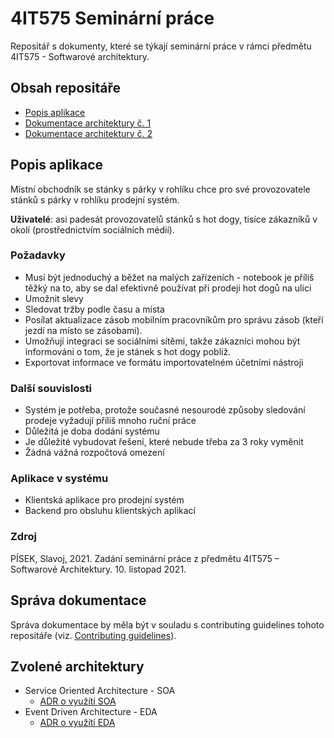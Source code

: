 # 4IT575 Seminární práce
Repositář s dokumenty, které se týkají seminární práce v rámci předmětu 4IT575 - Softwarové architektury.

## Obsah repositáře
- [Popis aplikace](#popis-aplikace "Popis aplikace")
- [Dokumentace architektury č. 1](./docs/architektura_1/README.md "Dokumentace architektury č. 1")
- [Dokumentace architektury č. 2](./docs/architektura_2/README.md "Dokumentace architektury č. 2")

## Popis aplikace
Místní obchodník se stánky s párky v rohlíku chce pro své provozovatele stánků s párky v rohlíku prodejní systém.

**Uživatelé**: asi padesát provozovatelů stánků s hot dogy, tisíce zákazníků v okolí (prostřednictvím sociálních médií).

### Požadavky
- Musí být jednoduchý a běžet na malých zařízeních - notebook je příliš těžký na to, aby se dal efektivně používat při prodeji hot dogů na ulici
- Umožnit slevy
- Sledovat tržby podle času a místa
- Posílat aktualizace zásob mobilním pracovníkům pro správu zásob (kteří jezdí na místo se zásobami).
- Umožňují integraci se sociálními sítěmi, takže zákazníci mohou být informováni o tom, že je stánek s hot dogy poblíž.
- Exportovat informace ve formátu importovatelném účetními nástroji

### Další souvislosti
- Systém je potřeba, protože současné nesourodé způsoby sledování prodeje vyžadují příliš mnoho ruční práce
- Důležitá je doba dodání systému
- Je důležité vybudovat řešení, které nebude třeba za 3 roky vyměnit
- Žádná vážná rozpočtová omezení

### Aplikace v systému
- Klientská aplikace pro prodejní systém
- Backend pro obsluhu klientských aplikací

### Zdroj
PÍSEK, Slavoj, 2021. Zadání seminární práce z předmětu 4IT575 – Softwarové Architektury. 10. listopad 2021.

## Správa dokumentace
Správa dokumentace by měla být v souladu s contributing guidelines tohoto repositáře (viz. [Contributing guidelines](./CONTRIBUTING.md "Contributing guidelines")).

## Zvolené architektury
- Service Oriented Architecture - SOA
    - [ADR o využítí SOA](./docs/architektura_1/rozhodnutí/2-celkova-architektura/README.md "ADR o využítí SOA")
- Event Driven Architecture - EDA
    - [ADR o využítí EDA](./docs/architektura_2/rozhodnutí/2-celkova-architektura/README.md "ADR o využítí EDA")